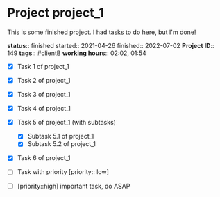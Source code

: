 
# Project project_1

This is some finished project. I had tasks to do here, but I'm done!

**status**:: finished
started:: 2021-04-26
finished:: 2022-07-02
**Project ID**:: 149
**tags**:: #clientB
**working hours**:: 02:02, 01:54

- [x] Task 1 of project_1 
- [x] Task 2 of project_1 
- [x] Task 3 of project_1 
- [x] Task 4 of project_1 
- [x] Task 5 of project_1 (with subtasks)
  - [x] Subtask 5.1 of project_1 
  - [x] Subtask 5.2 of project_1 
- [x] Task 6 of project_1 


- [ ] Task with priority [priority:: low]
- [ ] [priority::high] important task, do ASAP